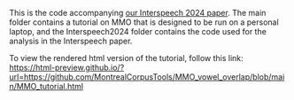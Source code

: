 This is the code accompanying [our Interspeech 2024 paper](https://arxiv.org/pdf/2406.16319). The main folder contains a tutorial on MMO that is designed to be run on a personal laptop, and the Interspeech2024 folder contains the code used for the analysis in the Interspeech paper. 

To view the rendered html version of the tutorial, follow this link: https://html-preview.github.io/?url=https://github.com/MontrealCorpusTools/MMO_vowel_overlap/blob/main/MMO_tutorial.html
